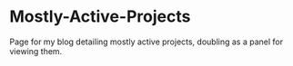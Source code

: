 # Mostly-Active-Projects
Page for my blog detailing mostly active projects, doubling as a panel for viewing them.
